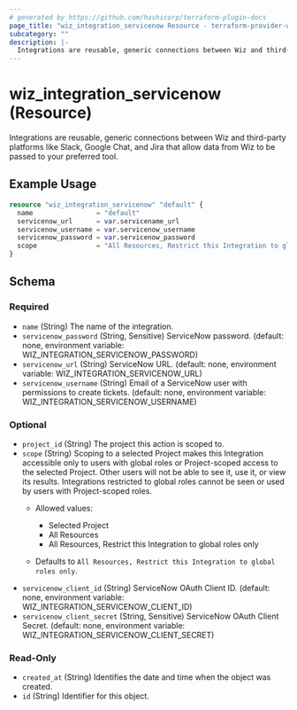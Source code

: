 ```yaml
---
# generated by https://github.com/hashicorp/terraform-plugin-docs
page_title: "wiz_integration_servicenow Resource - terraform-provider-wiz"
subcategory: ""
description: |-
  Integrations are reusable, generic connections between Wiz and third-party platforms like Slack, Google Chat, and Jira that allow data from Wiz to be passed to your preferred tool.
---
```


# wiz_integration_servicenow (Resource)

Integrations are reusable, generic connections between Wiz and third-party platforms like Slack, Google Chat, and Jira that allow data from Wiz to be passed to your preferred tool.

## Example Usage

```terraform
resource "wiz_integration_servicenow" "default" {
  name                = "default"
  servicenow_url      = var.servicename_url
  servicenow_username = var.servicenow_username
  servicenow_password = var.servicenow_password
  scope               = "All Resources, Restrict this Integration to global roles only"
}
```

<!-- schema generated by tfplugindocs -->
## Schema

### Required

- `name` (String) The name of the integration.
- `servicenow_password` (String, Sensitive) ServiceNow password. (default: none, environment variable: WIZ_INTEGRATION_SERVICENOW_PASSWORD)
- `servicenow_url` (String) ServiceNow URL. (default: none, environment variable: WIZ_INTEGRATION_SERVICENOW_URL)
- `servicenow_username` (String) Email of a ServiceNow user with permissions to create tickets. (default: none, environment variable: WIZ_INTEGRATION_SERVICENOW_USERNAME)

### Optional

- `project_id` (String) The project this action is scoped to.
- `scope` (String) Scoping to a selected Project makes this Integration accessible only to users with global roles or Project-scoped access to the selected Project. Other users will not be able to see it, use it, or view its results. Integrations restricted to global roles cannot be seen or used by users with Project-scoped roles. 
    - Allowed values: 
        - Selected Project
        - All Resources
        - All Resources, Restrict this Integration to global roles only

    - Defaults to `All Resources, Restrict this Integration to global roles only`.
- `servicenow_client_id` (String) ServiceNow OAuth Client ID. (default: none, environment variable: WIZ_INTEGRATION_SERVICENOW_CLIENT_ID)
- `servicenow_client_secret` (String, Sensitive) ServiceNow OAuth Client Secret. (default: none, environment variable: WIZ_INTEGRATION_SERVICENOW_CLIENT_SECRET)

### Read-Only

- `created_at` (String) Identifies the date and time when the object was created.
- `id` (String) Identifier for this object.
